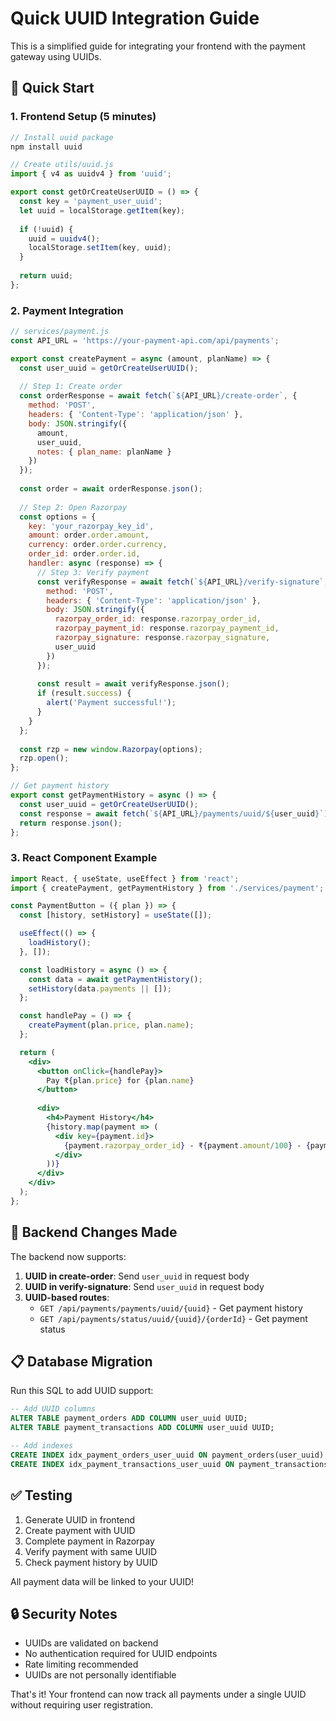 # Quick UUID Integration Guide

This is a simplified guide for integrating your frontend with the payment gateway using UUIDs.

## 🚀 Quick Start

### 1. Frontend Setup (5 minutes)

```javascript
// Install uuid package
npm install uuid

// Create utils/uuid.js
import { v4 as uuidv4 } from 'uuid';

export const getOrCreateUserUUID = () => {
  const key = 'payment_user_uuid';
  let uuid = localStorage.getItem(key);
  
  if (!uuid) {
    uuid = uuidv4();
    localStorage.setItem(key, uuid);
  }
  
  return uuid;
};
```

### 2. Payment Integration

```javascript
// services/payment.js
const API_URL = 'https://your-payment-api.com/api/payments';

export const createPayment = async (amount, planName) => {
  const user_uuid = getOrCreateUserUUID();
  
  // Step 1: Create order
  const orderResponse = await fetch(`${API_URL}/create-order`, {
    method: 'POST',
    headers: { 'Content-Type': 'application/json' },
    body: JSON.stringify({
      amount,
      user_uuid,
      notes: { plan_name: planName }
    })
  });
  
  const order = await orderResponse.json();
  
  // Step 2: Open Razorpay
  const options = {
    key: 'your_razorpay_key_id',
    amount: order.order.amount,
    currency: order.order.currency,
    order_id: order.order.id,
    handler: async (response) => {
      // Step 3: Verify payment
      const verifyResponse = await fetch(`${API_URL}/verify-signature`, {
        method: 'POST',
        headers: { 'Content-Type': 'application/json' },
        body: JSON.stringify({
          razorpay_order_id: response.razorpay_order_id,
          razorpay_payment_id: response.razorpay_payment_id,
          razorpay_signature: response.razorpay_signature,
          user_uuid
        })
      });
      
      const result = await verifyResponse.json();
      if (result.success) {
        alert('Payment successful!');
      }
    }
  };
  
  const rzp = new window.Razorpay(options);
  rzp.open();
};

// Get payment history
export const getPaymentHistory = async () => {
  const user_uuid = getOrCreateUserUUID();
  const response = await fetch(`${API_URL}/payments/uuid/${user_uuid}`);
  return response.json();
};
```

### 3. React Component Example

```jsx
import React, { useState, useEffect } from 'react';
import { createPayment, getPaymentHistory } from './services/payment';

const PaymentButton = ({ plan }) => {
  const [history, setHistory] = useState([]);

  useEffect(() => {
    loadHistory();
  }, []);

  const loadHistory = async () => {
    const data = await getPaymentHistory();
    setHistory(data.payments || []);
  };

  const handlePay = () => {
    createPayment(plan.price, plan.name);
  };

  return (
    <div>
      <button onClick={handlePay}>
        Pay ₹{plan.price} for {plan.name}
      </button>
      
      <div>
        <h4>Payment History</h4>
        {history.map(payment => (
          <div key={payment.id}>
            {payment.razorpay_order_id} - ₹{payment.amount/100} - {payment.status}
          </div>
        ))}
      </div>
    </div>
  );
};
```

## 🔧 Backend Changes Made

The backend now supports:

1. **UUID in create-order**: Send `user_uuid` in request body
2. **UUID in verify-signature**: Send `user_uuid` in request body  
3. **UUID-based routes**:
   - `GET /api/payments/payments/uuid/{uuid}` - Get payment history
   - `GET /api/payments/status/uuid/{uuid}/{orderId}` - Get payment status

## 📋 Database Migration

Run this SQL to add UUID support:

```sql
-- Add UUID columns
ALTER TABLE payment_orders ADD COLUMN user_uuid UUID;
ALTER TABLE payment_transactions ADD COLUMN user_uuid UUID;

-- Add indexes
CREATE INDEX idx_payment_orders_user_uuid ON payment_orders(user_uuid);
CREATE INDEX idx_payment_transactions_user_uuid ON payment_transactions(user_uuid);
```

## ✅ Testing

1. Generate UUID in frontend
2. Create payment with UUID
3. Complete payment in Razorpay
4. Verify payment with same UUID
5. Check payment history by UUID

All payment data will be linked to your UUID!

## 🔒 Security Notes

- UUIDs are validated on backend
- No authentication required for UUID endpoints
- Rate limiting recommended
- UUIDs are not personally identifiable

That's it! Your frontend can now track all payments under a single UUID without requiring user registration.